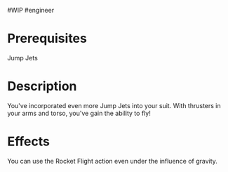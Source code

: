 #WIP #engineer 

# Prerequisites

Jump Jets

# Description

You've incorporated even more Jump Jets into your suit. With thrusters in your arms and torso, you've gain the ability to fly!

# Effects

You can use the Rocket Flight action even under the influence of gravity.
